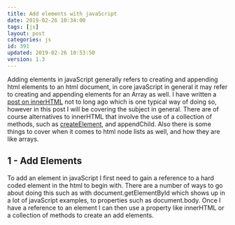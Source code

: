 ```yaml
---
title: Add elements with javaScript
date: 2019-02-26 10:34:00
tags: [js]
layout: post
categories: js
id: 391
updated: 2019-02-26 10:53:50
version: 1.3
---
```


Adding elements in javaScript generally refers to creating and appending html elements to an html document, in core javaScript in general it may refer to creating and appending elements for an Array as well. I have written a [post on innerHTML](/2019/01/13/js-innerhtml/) not to long ago which is one typical way of doing so, however in this post I will be covering the subject in general. There are of course alternatives to innerHTML that involve the use of a collection of methods, such as [createElement](https://developer.mozilla.org/en-US/docs/Web/API/Document/createElement), and appendChild. Also there is some things to cover when it comes to html node lists as well, and how they are like arrays.

<!-- more -->

## 1 - Add Elements

To add an element in javaScript I first need to gain a reference to a hard coded element in the html to begin with. There are a number of ways to go about doing this such as with document.getElementById which shows up in a lot of javaScript examples, to properties such as document.body. Once I have a reference to an element I can then use a property like innerHTML or a collection of methods to create an add elements.